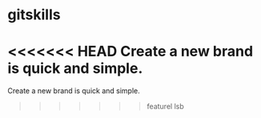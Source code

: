 # gitskills
<<<<<<< HEAD
Create a new brand is quick and simple.
=======
Create a new brand is quick and simple.
>>>>>>> featurel
lsb
